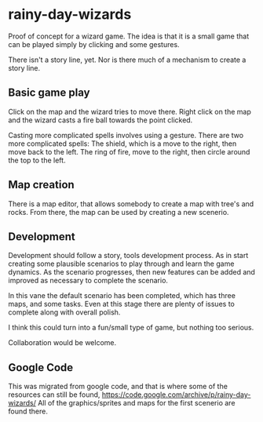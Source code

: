 # rainy-day-wizards

Proof of concept for a wizard game. The idea is that it is a
small game that can be played simply by clicking and some gestures.

There isn't a story line, yet. Nor is there much of a mechanism to
create a story line.

## Basic game play

Click on the map and the wizard tries to move there. Right click on the
map and the wizard casts a fire ball towards the point clicked.

Casting more complicated spells involves using a gesture. There are two
more complicated spells: The shield, which is a move to the right, then
move back to the left. The ring of fire, move to the right, then circle
around the top to the left.

## Map creation

There is a map editor, that allows somebody to create a map with tree's
and rocks. From there, the map can be used by creating a new scenerio.

## Development

Development should follow a story, tools development process. As in
start creating some plausible scenarios to play through and learn
the game dynamics. As the scenario progresses, then new features
can be added and improved as necessary to complete the scenario.

In this vane the default scenario has been completed, which has three
maps, and some tasks. Even at this stage there are plenty of issues to
complete along with overall polish.

I think this could turn into a fun/small type of game, but nothing too
serious.

Collaboration would be welcome.

## Google Code

This was migrated from google code, and that is where some of the
resources can still be found, https://code.google.com/archive/p/rainy-day-wizards/
All of the graphics/sprites and maps for the first scenerio are found there.